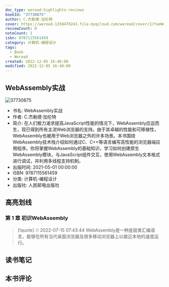 ```yaml
---
doc_type: weread-highlights-reviews
bookId: "37730875"
author: C.杰勒德·加伦特
cover: https://weread-1258476243.file.myqcloud.com/weread/cover/2/YueWen_37730875/t7_YueWen_37730875.jpg
reviewCount: 0
noteCount: 1
isbn: 9787115561459
category: 计算机-编程设计
tags:
  - Book
  - Weread
created: 2022-12-05 16:40:00
modified: 2022-12-05 16:40:00
---
```


## WebAssembly实战

![37730875](https://weread-1258476243.file.myqcloud.com/weread/cover/2/YueWen_37730875/t7_YueWen_37730875.jpg)
- 书名: WebAssembly实战
- 作者: C.杰勒德·加伦特
- 简介: 在人们极力渴求提高JavaScript性能的情况下，WebAssembly应运而生，现已得到所有主流Web浏览器的支持。由于其卓越的性能和可移植性，WebAssembly也被用于Web浏览器之外的许多场景。本书围绕WebAssembly技术栈介绍如何通过C、C++等语言编写高性能的浏览器端应用程序。你将掌握WebAssembly的基础知识，学习如何创建原生WebAssembly模块，与JavaScript组件交互，使用WebAssembly文本格式进行调试，并利用多线程支持机制。
- 出版时间: 2021-05-01 00:00:00
- ISBN: 9787115561459
- 分类: 计算机-编程设计
- 出版社: 人民邮电出版社

## 高亮划线

### 第 1 章 初识WebAssembly


> [!quote] ⏱ 2022-07-15 07:43:44
> WebAssembly是一种底层类汇编语言，能够在所有当代桌面浏览器及很多移动浏览器上以接近本地的速度运行。
 



## 读书笔记


## 本书评论

